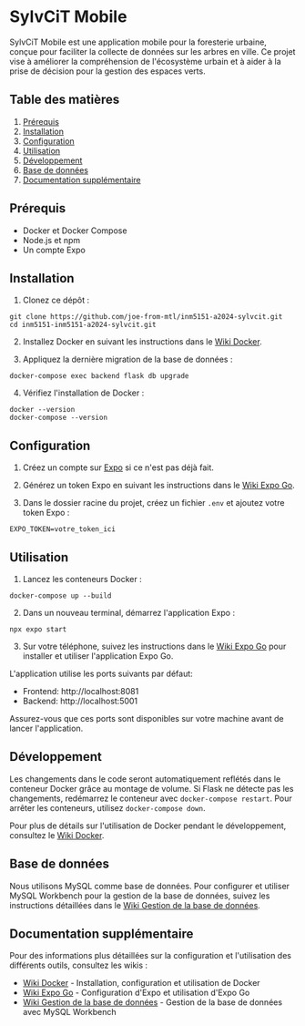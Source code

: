 # SylvCiT Mobile

SylvCiT Mobile est une application mobile pour la foresterie urbaine, conçue pour faciliter la collecte de données sur les arbres en ville. Ce projet vise à améliorer la compréhension de l'écosystème urbain et à aider à la prise de décision pour la gestion des espaces verts.

## Table des matières

1. [Prérequis](#prérequis)
2. [Installation](#installation)
3. [Configuration](#configuration)
4. [Utilisation](#utilisation)
5. [Développement](#développement)
6. [Base de données](#base-de-données)
7. [Documentation supplémentaire](#documentation-supplémentaire)

## Prérequis

- Docker et Docker Compose
- Node.js et npm
- Un compte Expo

## Installation

1. Clonez ce dépôt :

```shell
git clone https://github.com/joe-from-mtl/inm5151-a2024-sylvcit.git
cd inm5151-inm5151-a2024-sylvcit.git
```

2. Installez Docker en suivant les instructions dans le [Wiki Docker](https://github.com/joe-from-mtl/inm5151-a2024-sylvcit/wiki/Docker).

3. Appliquez la dernière migration de la base de données :

```shell
docker-compose exec backend flask db upgrade
```

4. Vérifiez l'installation de Docker :

```shell
docker --version
docker-compose --version
```

## Configuration

1. Créez un compte sur [Expo](https://expo.dev) si ce n'est pas déjà fait.

2. Générez un token Expo en suivant les instructions dans le [Wiki Expo Go](https://github.com/joe-from-mtl/inm5151-a2024-sylvcit/wiki/Utilisation-d'Expo-Go-pour-accéder-à-l'application-SylvCiT-Mobile).

3. Dans le dossier racine du projet, créez un fichier `.env` et ajoutez votre token Expo :

```shell
EXPO_TOKEN=votre_token_ici
```

## Utilisation

1. Lancez les conteneurs Docker :

```shell
docker-compose up --build
```

2. Dans un nouveau terminal, démarrez l'application Expo :

```shell
npx expo start
```

3. Sur votre téléphone, suivez les instructions dans le [Wiki Expo Go](https://github.com/joe-from-mtl/inm5151-a2024-sylvcit/wiki/Utilisation-d'Expo-Go-pour-accéder-à-l'application-SylvCiT-Mobile) pour installer et utiliser l'application Expo Go.

L'application utilise les ports suivants par défaut:

- Frontend: http://localhost:8081
- Backend: http://localhost:5001

Assurez-vous que ces ports sont disponibles sur votre machine avant de lancer l'application.

## Développement


Les changements dans le code seront automatiquement reflétés dans le conteneur Docker grâce au montage de volume. Si Flask ne détecte pas les changements, redémarrez le conteneur avec `docker-compose restart`. Pour arrêter les conteneurs, utilisez `docker-compose down`.

Pour plus de détails sur l'utilisation de Docker pendant le développement, consultez le [Wiki Docker](https://github.com/joe-from-mtl/inm5151-a2024-sylvcit/wiki/Docker).

## Base de données

Nous utilisons MySQL comme base de données. Pour configurer et utiliser MySQL Workbench pour la gestion de la base de données, suivez les instructions détaillées dans le [Wiki Gestion de la base de données](https://github.com/joe-from-mtl/inm5151-a2024-sylvcit/wiki/Gestion-de-la-base-de-donn%C3%A9es).

## Documentation supplémentaire

Pour des informations plus détaillées sur la configuration et l'utilisation des différents outils, consultez les wikis :

- [Wiki Docker](https://github.com/joe-from-mtl/inm5151-a2024-sylvcit/wiki/Docker) - Installation, configuration et utilisation de Docker
- [Wiki Expo Go](https://github.com/joe-from-mtl/inm5151-a2024-sylvcit/wiki/Utilisation-d'Expo-Go-pour-accéder-à-l'application-SylvCiT-Mobile) - Configuration d'Expo et utilisation d'Expo Go
- [Wiki Gestion de la base de données](https://github.com/joe-from-mtl/inm5151-a2024-sylvcit/wiki/Gestion-de-la-base-de-donn%C3%A9es) - Gestion de la base de données avec MySQL Workbench
